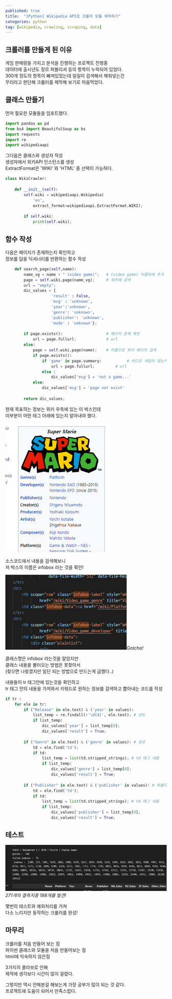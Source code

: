 ```yaml
---
published: true
title:  "[Python] Wikipedia API로 크롤러 모듈 제작하기"
categories: python
tag: [wikipedia, crawling, scraping, data]
---
```


## 크롤러를 만들게 된 이유

게임 판매량을 가지고 분석을 진행하는 프로젝트 진행중  
데이터에 출시년도 장르 퍼블리셔 등의 항목이 누락되어 있었다.  
300개 정도의 항목이 빠져있었는데 일일이 검색해서 채워넣는건  
무리라고 판단해 크롤러를 제작해 보기로 마음먹었다.  

## 클래스 만들기

먼저 필요한 모듈들을 임포트했다.
```py
import pandas as pd
from bs4 import BeautifulSoup as bs
import requests
import re
import wikipediaapi
```

그다음은 클래스와 생성자 작성  
생성자에서 위키API 인스턴스를 생성  
ExtractFormat은 'WIKI' 와 'HTML' 중 선택이 가능하다.
```py
class WikiCrawler:
    
    def __init__(self):
        self.wiki = wikipediaapi.Wikipedia(
            'en', 
            extract_format=wikipediaapi.ExtractFormat.WIKI);

        if self.wiki:
            print(self.wiki);
```
## 함수 작성
다음은 페이지가 존재하는지 확인하고  
정보를 담을 딕셔너리를 반환하는 함수 작성
```py
    def search_page(self,name):
        name_vg = name + " (video game)";   # (video game) 이름뒤에 추가
        page = self.wiki.page(name_vg);     # 위키에 검색
        url = "empty";
        dic_values = { 
                    'result' : False, 
                    'msg' : 'unknown',
                    'year':'unknown',
                    'genre': 'unknown',
                    'publisher': 'unknown',
                    'mode' : 'unknown'};
        
        if page.exists():                   # 페이지 존재 확인
            url = page.fullurl;             # url 
        else:                               
            page = self.wiki.page(name);    # 이름으로 위키 페이지 검색
            if page.exists():
                if 'game' in page.summary:           # 비디오 게임이 맞는지 확인
                    url = page.fullurl;         # url
                else : 
                    dic_values['msg'] = 'not a game...'
            else: 
                dic_values['msg'] = 'page not exist'
                
        return dic_values;
```
현재 목표하는 정보는 위키 우측에 있는 이 박스인데  
이부분이 어떤 태그 아래에 있는지 알아내야 했다.

![infobox](/images/2022-08-30-Writing_wiki_crawler_0.png)

소스코드에서 내용을 검색해보니  
저 박스의 이름은 infobox 라는 것을 확인!

![code](/images/2022-08-30-Writing_wiki_crawler_1.png)*Gotcha!* 

클래스명은 infobox 라는것을 알았지만   
클래스 내용을 불러오는 방법은 못찾아서  
(찾으면 나왔겠지만 일단 되는 방법으로 만드는게 급했다..)  

내용들이 tr 태그안에 있는것을 확인하고  
tr 태그 안의 내용을 가져와서 키워드로 원하는 정보를 검색하고
뽑아내는 코드를 작성
```py
if tr :
    for ele in tr:
        if ("Release" in ele.text) & ('year' in values):
            list_temp = re.findall(r'\d{4}', ele.text); # 년도
            if list_temp:
                dic_values['year'] = list_temp[0]; 
                dic_values['result'] = True;
        
        if ("Genre" in ele.text) & ('genre' in values): # 장르
            td = ele.find('td');
            if td:
                list_temp = list(td.stripped_strings); # td 태그 내용
                if list_temp:
                    dic_values['genre'] = list_temp[0]; 
                    dic_values['result'] = True;
        
        if ("Publisher" in ele.text) & ('publisher' in values): # 퍼블리셔
            td = ele.find('td');
            if td:
                list_temp = list(td.stripped_strings); # td 태그 내용
                if list_temp:
                    dic_values['publisher'] = list_temp[0]; 
                    dic_values['result'] = True;

```
## 테스트
![code](/images/2022-08-30-Writing_wiki_crawler_2.png)*271개의 결측지중 198개를 발견!* 

몇번의 테스트와 예외처리를 거쳐  
다소 느리지만 동작하는 크롤러를 완성!  

## 마무리

크롤러를 처음 만들어 보는 점  
파이썬 클래스와 모듈을 처음 만들어보는 점  
html에 익숙하지 않은점  

3가지의 콜라보로 인해  
제작에 생각보다 시간이 많이 걸렸다.  

그렇지만 역시 안해본걸 해보는게 가장 공부가 많이 되는 것 같다.  
프로젝트에 도움이 되어서 만족스럽다.  

